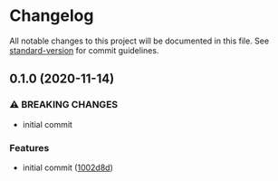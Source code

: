 # Changelog

All notable changes to this project will be documented in this file. See [standard-version](https://github.com/conventional-changelog/standard-version) for commit guidelines.

## 0.1.0 (2020-11-14)


### ⚠ BREAKING CHANGES

* initial commit

### Features

* initial commit ([1002d8d](https://github.com/apowers313/eslint-plugin-old-c-programmer/commit/1002d8ddd043da6c0a95e74302499b94a88dbb05))
